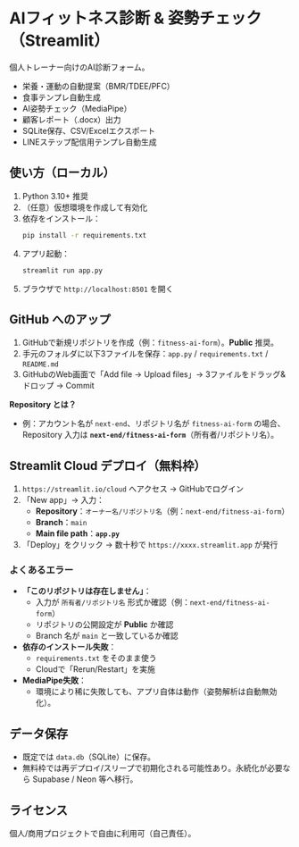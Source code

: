 # AIフィットネス診断 & 姿勢チェック（Streamlit）

個人トレーナー向けのAI診断フォーム。  
- 栄養・運動の自動提案（BMR/TDEE/PFC）
- 食事テンプレ自動生成
- AI姿勢チェック（MediaPipe）
- 顧客レポート（.docx）出力
- SQLite保存、CSV/Excelエクスポート
- LINEステップ配信用テンプレ自動生成

## 使い方（ローカル）
1. Python 3.10+ 推奨
2. （任意）仮想環境を作成して有効化
3. 依存をインストール：
   ```bash
   pip install -r requirements.txt
   ```
4. アプリ起動：
   ```bash
   streamlit run app.py
   ```
5. ブラウザで `http://localhost:8501` を開く

## GitHub へのアップ
1. GitHubで新規リポジトリを作成（例：`fitness-ai-form`）。**Public** 推奨。
2. 手元のフォルダに以下3ファイルを保存：`app.py` / `requirements.txt` / `README.md`
3. GitHubのWeb画面で「Add file → Upload files」→ 3ファイルをドラッグ&ドロップ → Commit

**Repository とは？**  
- 例：アカウント名が `next-end`、リポジトリ名が `fitness-ai-form` の場合、  
  Repository 入力は **`next-end/fitness-ai-form`**（所有者/リポジトリ名）。

## Streamlit Cloud デプロイ（無料枠）
1. `https://streamlit.io/cloud` へアクセス → GitHubでログイン
2. 「New app」→ 入力：
   - **Repository**：`オーナー名/リポジトリ名`（例：`next-end/fitness-ai-form`）
   - **Branch**：`main`
   - **Main file path**：**`app.py`**
3. 「Deploy」をクリック → 数十秒で `https://xxxx.streamlit.app` が発行

### よくあるエラー
- **「このリポジトリは存在しません」**：
  - 入力が `所有者/リポジトリ名` 形式か確認（例：`next-end/fitness-ai-form`）
  - リポジトリの公開設定が **Public** か確認
  - Branch 名が `main` と一致しているか確認
- **依存のインストール失敗**：
  - `requirements.txt` をそのまま使う
  - Cloudで「Rerun/Restart」を実施
- **MediaPipe失敗**：
  - 環境により稀に失敗しても、アプリ自体は動作（姿勢解析は自動無効化）。

## データ保存
- 既定では `data.db`（SQLite）に保存。
- 無料枠では再デプロイ/スリープで初期化される可能性あり。永続化が必要なら Supabase / Neon 等へ移行。

## ライセンス
個人/商用プロジェクトで自由に利用可（自己責任）。
